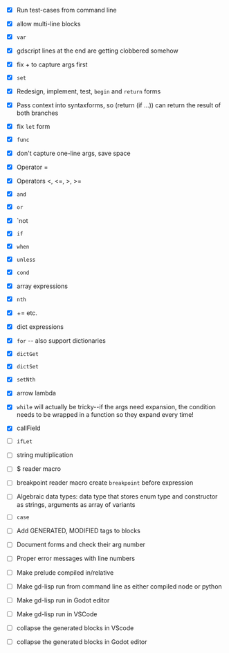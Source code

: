 - [x] Run test-cases from command line

- [x] allow multi-line blocks
- [x] `var`
- [x] gdscript lines at the end are getting clobbered somehow
- [x] fix + to capture args first
- [x] `set`

- [x] Redesign, implement, test, `begin` and `return` forms
- [x] Pass context into syntaxforms, so (return (if ...)) can return the result of both branches

- [x] fix `let` form
- [x] `func`

- [x] don't capture one-line args, save space
- [x] Operator =
- [x] Operators <, <=, >, >=
- [x] `and`
- [x] `or`
- [x] `not

- [x] `if`
- [x] `when`
- [x] `unless`
- [x] `cond`

- [x] array expressions

- [x] `nth`
- [x] += etc.
- [x] dict expressions
- [x] `for` -- also support dictionaries

- [x] `dictGet`
- [x] `dictSet`
- [x] `setNth`
- [x] arrow lambda

- [x] `while` will actually be tricky--if the args need expansion, the condition needs to be wrapped in a function so they expand every time!
- [x] callField

- [ ] `ifLet`

- [ ] string multiplication
- [ ] $ reader macro
- [ ] breakpoint reader macro create `breakpoint` before expression

- [ ] Algebraic data types: data type that stores enum type and constructor as strings, arguments as array of variants
- [ ] `case`

- [ ] Add GENERATED, MODIFIED tags to blocks

- [ ] Document forms and check their arg number
- [ ] Proper error messages with line numbers

- [ ] Make prelude compiled in/relative
- [ ] Make gd-lisp run from command line as either compiled node or python
- [ ] Make gd-lisp run in Godot editor
- [ ] Make gd-lisp run in VSCode

- [ ] collapse the generated blocks in VScode
- [ ] collapse the generated blocks in Godot editor